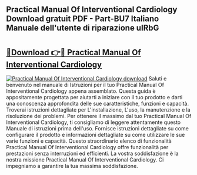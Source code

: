 ## Practical Manual Of Interventional Cardiology Download gratuit PDF - Part-BU7 Italiano Manuale dell'utente di riparazione uIRbG

# <h2><a href="http://dffwli.blite.top/?on=Practical+Manual+Of+Interventional+Cardiology">🔗Download 👉🔴 Practical Manual Of Interventional Cardiology</a></h2>

[![Practical Manual Of Interventional Cardiology download](https://i.imgur.com/lujVjoI.png)](http://dffwli.blite.top/?on=Practical+Manual+Of+Interventional+Cardiology)
Saluti e benvenuto nel manuale di Istruzioni per il tuo Practical Manual Of Interventional Cardiology appena assemblato. Questa guida è appositamente progettata per aiutarti a iniziare con il tuo prodotto e darti una conoscenza approfondita delle sue caratteristiche, funzioni e capacità. Troverai istruzioni dettagliate per L'installazione, L'uso, la manutenzione e la risoluzione dei problemi. Per ottenere il massimo dal tuo Practical Manual Of Interventional Cardiology, ti consigliamo di leggere attentamente questo Manuale di istruzioni prima dell'uso. Fornisce istruzioni dettagliate su come configurare il prodotto e informazioni dettagliate su come utilizzare le sue varie funzioni e capacità. Questo straordinario elenco di funzionalità Practical Manual Of Interventional Cardiology offre funzionalità per prestazioni senza interruzioni ed efficienti. La vostra soddisfazione è la nostra missione Practical Manual Of Interventional Cardiology. Ci impegniamo a garantire la tua massima soddisfazione.
